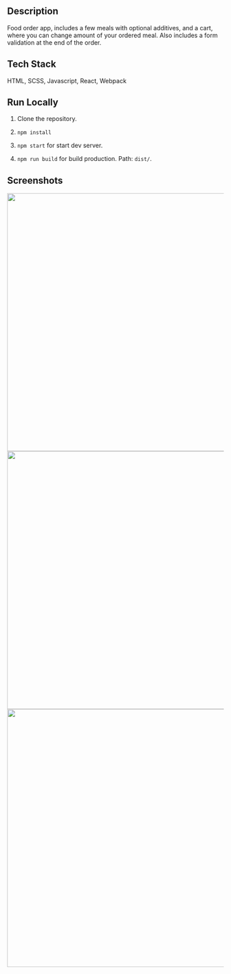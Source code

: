 ## Description
Food order app, includes a few meals with optional additives, and a cart, where you can change amount of your ordered meal. Also includes a form validation at the end of the order.

## Tech Stack
HTML, SCSS, Javascript, React, Webpack

## Run Locally
1. Clone the repository.

2. `npm install`

3. `npm start` for start dev server.

4. `npm run build` for build production. Path: `dist/`.

## Screenshots
<img src="https://user-images.githubusercontent.com/108689716/202673594-223d9baf-c923-4ced-b24b-69348a8d0eb2.png" width="600">
<img src="https://user-images.githubusercontent.com/108689716/202675465-7d744bfa-4a7c-475a-8b47-5d11b32253dc.png" width="600">
<img src="https://user-images.githubusercontent.com/108689716/202675469-1ed5b173-c649-4fdc-9b95-4cd98a4fc70b.png" width="600">
